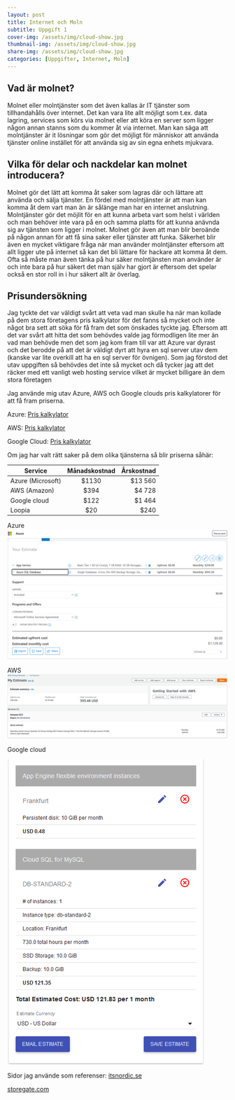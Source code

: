 ```yaml
---
layout: post
title: Internet och Moln
subtitle: Uppgift 1
cover-img: /assets/img/cloud-show.jpg
thumbnail-img: /assets/img/cloud-show.jpg
share-img: /assets/img/cloud-show.jpg
categories: [Uppgifter, Internet, Moln]
---
```

## Vad är molnet?
Molnet eller molntjänster som det även kallas är IT tjänster som tillhandahålls över internet. Det kan vara lite allt möjligt som t.ex. data lagring, services som körs via molnet eller att köra en server som ligger någon annan stanns som du kommer åt via internet. Man kan säga att molntjänster är it lösningar som gör det möjligt för människor att använda tjänster online instället för att använda sig av sin egna enhets mjukvara.

## Vilka för delar och nackdelar kan molnet introducera?
Molnet gör det lätt att komma åt saker som lagras där och lättare att använda och sälja tjänster. En fördel med molntjänster är att man kan komma åt dem vart man än är sålänge man har en internet anslutning. Molntjänster gör det möjlit för en att kunna arbeta vart som helst i världen och man behöver inte vara på en och samma platts för att kunna anävnda sig av tjänsten som ligger i molnet. Molnet gör även att man blir beroände på någon annan för att få sina saker eller tjänster att funka. Säkerhet blir även en mycket viktigare fråga när man använder molntjänster eftersom att allt ligger ute på internet så kan det bli lättare för hackare att komma åt dem. Ofta så måste man även tänka på hur säker molntjänsten man använder är och inte bara på hur säkert det man själv har gjort är eftersom det spelar också en stor roll in i hur säkert allt är överlag.

## Prisundersökning

Jag tyckte det var väldigt svårt att veta vad man skulle ha när man kollade på dem stora företagens pris kalkylator för det fanns så mycket och inte något bra sett att söka för få fram det som önskades tyckte jag. Eftersom att det var svårt att hitta det som behövdes valde jag förmodligen lite mer än vad man behövde men det som jag kom fram till var att Azure var dyrast och det berodde på att det är väldigt dyrt att hyra en sql server utav dem (kanske var lite overkill att ha en sql server för övnigen). Som jag förstod det utav uppgiften så behövdes det inte så mycket och då tycker jag att det räcker med ett vanligt web hosting service vilket är mycket billigare än dem stora företagen

Jag använde mig utav Azure, AWS och Google clouds pris kalkylatorer för att få fram priserna.

Azure: [Pris kalkylator](https://azure.microsoft.com/en-us/pricing/calculator/)

AWS: [Pris kalkylator](https://calculator.aws/#/)

Google Cloud: [Pris kalkylator](https://cloud.google.com/products/calculator/)

Om jag har valt rätt saker på dem olika tjänsterna så blir priserna såhär:

| Service          | Månadskostnad | Årskostnad  |
| -----------------|:-------------:| -----------:|
| Azure (Microsoft)|     $1130     |   $13 560   |
| AWS (Amazon)     |     $394      |   $4 728    |
| Google cloud     |     $122      |   $1 464    |
| Loopia           |     $20       |   $240      |

Azure
![Azure Price](https://raw.githubusercontent.com/Kristianjimmefors/Jekyll-Test/main/assets/img/Azure%20v2.PNG)

AWS
![AWS](https://raw.githubusercontent.com/Kristianjimmefors/Jekyll-Test/main/assets/img/AWS(amazon).PNG)

Google cloud

![Google cloud](https://raw.githubusercontent.com/Kristianjimmefors/Jekyll-Test/main/assets/img/Google%20Cloud.PNG)


Sidor jag använde som referenser:
[itsnordic.se](https://www.itsnordic.se/kunskapsbank/vad-ar-en-molntjanst/)

[storegate.com](https://www.storegate.com/se/blogg/vad-ar-molnet-och-kan-jag-lita-pa-det/)

